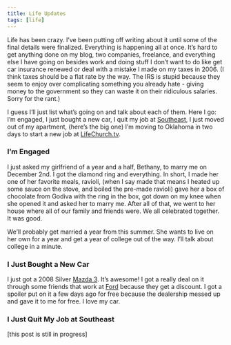 ```yaml
---
title: Life Updates
tags: [life]
---
```


Life has been crazy. I’ve been putting off writing about it until some of the final details were finalized. Everything is happening all at once. It’s hard to get anything done on my blog, two companies, freelance, and everything else I have going on besides work and doing stuff I don’t want to do like get car insurance renewed or deal with a mistake I made on my taxes in 2006. (I think taxes should be a flat rate by the way. The IRS is stupid because they seem to enjoy over complicating something you already hate - giving money to the government so they can waste it on their ridiculous salaries. Sorry for the rant.)

I guess I’ll just list what’s going on and talk about each of them. Here I go: I’m engaged, I just bought a new car, I quit my job at [Southeast](http://web.archive.org/web/20080109223404/http://southeastchristian.org/), I just moved out of my apartment, (here’s the big one) I’m moving to Oklahoma in two days to start a new job at [LifeChurch.tv](http://web.archive.org/web/20080109223404/http://lifechurch.tv/).

### I’m Engaged

I just asked my girlfriend of a year and a half, Bethany, to marry me on December 2nd. I got the diamond ring and everything. In short, I made her one of her favorite meals, ravioli, (when I say made that means I heated up some sauce on the stove, and boiled the pre-made ravioli) gave her a box of chocolate from Godiva with the ring in the box, got down on my knee when she opened it and asked her to marry me. After all of that, we went to her house where all of our family and friends were. We all celebrated together. It was good.

We’ll probably get married a year from this summer. She wants to live on her own for a year and get a year of college out of the way. I’ll talk about college in a minute.

### I Just Bought a New Car

I just got a 2008 Silver [Mazda 3](http://web.archive.org/web/20080109223404/http://www.mazdausa.com/MusaWeb/displayPage.action?pageParameter=modelsMain&vehicleCode=M3S). It’s awesome! I got a really deal on it through some friends that work at [Ford](http://web.archive.org/web/20080109223404/http://ford.com/) because they get a discount. I got a spoiler put on it a few days ago for free because the dealership messed up and gave it to me for free. I love my car.

### I Just Quit My Job at Southeast

[this post is still in progress]
